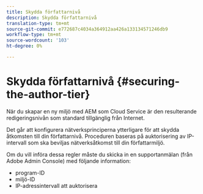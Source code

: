 ```yaml
---
title: Skydda författarnivå
description: Skydda författarnivå
translation-type: tm+mt
source-git-commit: e772687c4034a364912aa426a133134571246db9
workflow-type: tm+mt
source-wordcount: '103'
ht-degree: 0%

---
```



# Skydda författarnivå {#securing-the-author-tier}

När du skapar en ny miljö med AEM som Cloud Service är den resulterande redigeringsnivån som standard tillgänglig från Internet.

Det går att konfigurera nätverksprinciperna ytterligare för att skydda åtkomsten till din författarnivå. Proceduren baseras på auktorisering av IP-intervall som ska beviljas nätverksåtkomst till din författarmiljö.

Om du vill införa dessa regler måste du skicka in en supportanmälan (från Adobe Admin Console) med följande information:
- program-ID
- miljö-ID
- IP-adressintervall att auktorisera